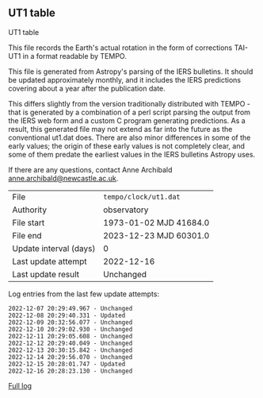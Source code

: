 
## UT1 table

UT1 table

This file records the Earth's actual rotation in the form of
corrections TAI-UT1 in a format readable by TEMPO.

This file is generated from Astropy's parsing of the IERS
bulletins. It should be updated approximately monthly, and it
includes the IERS predictions covering about a year after the
publication date.

This differs slightly from the version traditionally distributed
with TEMPO - that is generated by a combination of a perl script
parsing the output from the IERS web form and a custom C program
generating predictions. As a result, this generated file may not
extend as far into the future as the conventional ut1.dat does.
There are also minor differences in some of the early values; the
origin of these early values is not completely clear, and some of
them predate the earliest values in the IERS bulletins Astropy uses.

If there are any questions, contact Anne Archibald
<anne.archibald@newcastle.ac.uk>.

|     |     |
|:--- |:--- |
| File | `tempo/clock/ut1.dat` |
| Authority | observatory |
| File start | 1973-01-02 MJD 41684.0 |
| File end | 2023-12-23 MJD 60301.0 |
| Update interval (days) | 0 |
| Last update attempt | 2022-12-16 |
| Last update result | Unchanged |

Log entries from the last few update attempts:
```
2022-12-07 20:29:49.967 - Unchanged
2022-12-08 20:29:40.331 - Updated
2022-12-09 20:32:56.077 - Unchanged
2022-12-10 20:29:02.930 - Unchanged
2022-12-11 20:29:05.608 - Unchanged
2022-12-12 20:29:40.049 - Unchanged
2022-12-13 20:30:15.842 - Unchanged
2022-12-14 20:29:56.070 - Unchanged
2022-12-15 20:28:01.747 - Updated
2022-12-16 20:28:23.130 - Unchanged
```
[Full log](https://raw.githubusercontent.com/ipta/pulsar-clock-corrections/main/log/tempo/clock/ut1.dat.log)
